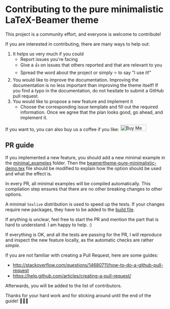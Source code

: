 # Contributing to the pure minimalistic LaTeX-Beamer theme
This project is a community effort, and everyone is welcome to contribute!

If you are interested in contributing, there are many ways to help out:
1. It helps us very much if you could
   - Report issues you're facing
   - Give a :+1: on issues that others reported and that are relevant to you
   - Spread the word about the project or simply :star: to say "I use it!"
2. You would like to improve the documentation. Improving the documentation is no less important than improving the theme itself!
If you find a typo in the documentation, do not hesitate to submit a GitHub pull request.
3. You would like to propose a new feature and implement it
   - Choose the corresponding issue template and fill out the required information. Once we agree that the plan looks good,
   go ahead, and implement it.

If you want to, you can also buy us a coffee if you like: 
<a href="https://www.buymeacoffee.com/kaitub" target="_blank"><img src="https://cdn.buymeacoffee.com/buttons/v2/arial-blue.png" alt="Buy Me A Coffee" width="81px" height="20px"/></a>

## PR guide
If you implemented a new feature, you should add a new minimal example
in the [minimal_examples](./minimal_examples/) folder.
Then the [beamertheme-pure-minimalistic-demo.tex](beamertheme-pure-minimalistic-demo.tex) file should be modified to explain
how the option should be used and what the effect is.

In every PR, all minimal examples will be compiled automatically. 
This compilation step ensures 
that there are no other
breaking changes to other options. 
<!-- To speed up the tests, a minimal `texlive` distribution is used.  -->
A minimal `texlive` distribution is used to speed up the tests.
If your changes
require new packages, they have to be added to the 
[build file](.github/workflows/build.yml).

If anything is unclear, feel free to start the PR and mention the part that is hard to understand. I am happy to help. :)

If everything is OK, and all the tests are passing for the PR, I will reproduce and inspect the new feature locally,
as the automatic checks are rather *simple*. 

If you are not familiar with creating a Pull Request, here are some guides:
- http://stackoverflow.com/questions/14680711/how-to-do-a-github-pull-request
- https://help.github.com/articles/creating-a-pull-request/

Afterwards, you will be added to the list of contributors.

Thanks for your hard work and for sticking around until 
the end of the guide! :tada::tada::tada:
